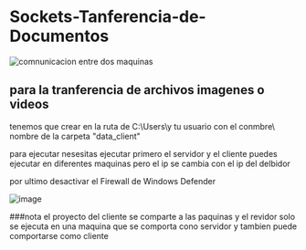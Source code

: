 # Sockets-Tanferencia-de-Documentos

![comnunicacion entre dos maquinas ](https://github.com/user-attachments/assets/23f0d834-a190-41f2-91f8-a54cf5611a8a)

## para la tranferencia de archivos imagenes o videos

tenemos que crear en la ruta de C:\Users\y tu usuario con el conmbre\ 
nombre de la carpeta 
"data_client"

para ejecutar nesesitas ejecutar primero el servidor y el cliente puedes ejecutar en diferentes maquinas pero el ip se cambia con el ip del delbidor 

por ultimo desactivar el Firewall de Windows Defender

![image](https://github.com/user-attachments/assets/935b70d2-383a-4669-8b8d-f811fb93d9cb)

###nota
el proyecto del cliente se comparte a las paquinas y el revidor solo se ejecuta en una maquina que se comporta cono servidor y tambien puede comportarse como cliente 
